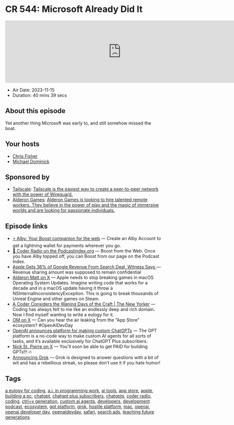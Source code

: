 # CR 544: Microsoft Already Did It

<iframe src="https://player.fireside.fm/v2/MLf2ZzhC+hqo0g4N2?theme=dark" width="740" height="200" frameborder="0" scrolling="no"></iframe>

* Air Date: 2023-11-15
* Duration: 40 mins 39 secs

## About this episode

Yet another thing Microsoft was early to, and still somehow missed the boat.

## Your hosts
* [Chris Fisher](https://coder.show/hosts/chrislas)
* [Michael Dominick](https://coder.show/hosts/michael)

## Sponsored by

  * [Tailscale](https://tailscale.com/coder): [Tailscale is the easiest way to create a peer-to-peer network with the power of Wireguard. ](https://tailscale.com/coder)
  * [Alderon Games](https://alderon.games/coder): [Alderon Games is looking to hire talented remote workers. They believe in the power of play and the magic of immersive worlds and are looking for passionate individuals.](https://alderon.games/coder)



## Episode links

  * [⚡ Alby: Your Boost companion for the web](https://getalby.com/ "⚡ Alby: Your Boost companion for the web") — Create an Alby Account to get a lightning wallet for payments wherever you go. 
  * [🎉 Coder Radio on the Podcastindex.org](https://podcastindex.org/podcast/487548 "🎉 Coder Radio on the Podcastindex.org") — Boost from the Web. Once you have Alby topped off, you can Boost from our page on the Podcast Index.
  * [Apple Gets 36% of Google Revenue From Search Deal, Witness Says ](https://www.bloomberg.com/news/articles/2023-11-13/apple-gets-36-of-google-revenue-from-search-deal-witness-says#xj4y7vzkg "Apple Gets 36% of Google Revenue From Search Deal, Witness Says ") — Revenue sharing amount was supposed to remain confidential
  * [Alderon Matt on X](https://twitter.com/Deathlyrage/status/1721261618711949336 "Alderon Matt on X") — Apple needs to stop breaking games in macOS Operating System Updates. Imagine writing code that works for a decade and in a macOS update having it throw a NSInternalInconsistencyException. This is going to break thousands of Unreal Engine and other games on Steam.
  * [A Coder Considers the Waning Days of the Craft | The New Yorker](https://www.newyorker.com/magazine/2023/11/20/a-coder-considers-the-waning-days-of-the-craft?currentPage=all "A Coder Considers the Waning Days of the Craft | The New Yorker") — Coding has always felt to me like an endlessly deep and rich domain. Now I find myself wanting to write a eulogy for it.
  * [OM on X](https://twitter.com/om/status/1721595687895449828 "OM on X") — Can you hear the air leaking from the "App Store" ecosystem? #OpenAIDevDay
  * [OpenAI announces platform for making custom ChatGPTs](https://www.theverge.com/2023/11/6/23948957/openai-chatgpt-gpt-custom-developer-platform "OpenAI announces platform for making custom ChatGPTs") — The GPT platform is a no-code way to make custom AI agents for all sorts of tasks, and it’s available exclusively for ChatGPT Plus subscribers.
  * [Nick St. Pierre on X](https://twitter.com/nickfloats/status/1721607017901572543?s=12&t=E9EIlRX-vHxbQ8g23lQU3A "Nick St. Pierre on X") — You'll soon be able to get PAID for building GPTs!!! 🔥
  * [Announcing Grok](https://x.ai/ "Announcing Grok") — Grok is designed to answer questions with a bit of wit and has a rebellious streak, so please don’t use it if you hate humor!



## Tags

[a eulogy for coding](https://coder.show/tags/a%20eulogy%20for%20coding), [a.i. in programming work](https://coder.show/tags/a.i.%20in%20programming%20work), [ai tools](https://coder.show/tags/ai%20tools), [app store](https://coder.show/tags/app%20store), [apple](https://coder.show/tags/apple), [building a pc](https://coder.show/tags/building%20a%20pc), [chatgpt](https://coder.show/tags/chatgpt), [chatgpt plus subscribers](https://coder.show/tags/chatgpt%20plus%20subscribers), [chatgpts](https://coder.show/tags/chatgpts), [coder radio](https://coder.show/tags/coder%20radio), [coding](https://coder.show/tags/coding), [ctrl+v generation](https://coder.show/tags/ctrl+v%20generation), [custom ai agents](https://coder.show/tags/custom%20ai%20agents), [developers](https://coder.show/tags/developers), [development podcast](https://coder.show/tags/development%20podcast), [ecosystem](https://coder.show/tags/ecosystem), [gpt platform](https://coder.show/tags/gpt%20platform), [grok](https://coder.show/tags/grok), [hostile platform](https://coder.show/tags/hostile%20platform), [mac](https://coder.show/tags/mac), [openai](https://coder.show/tags/openai), [openai developer day](https://coder.show/tags/openai%20developer%20day), [openaidevday](https://coder.show/tags/openaidevday), [safari](https://coder.show/tags/safari), [search ads](https://coder.show/tags/search%20ads), [teaching future generations](https://coder.show/tags/teaching%20future%20generations)